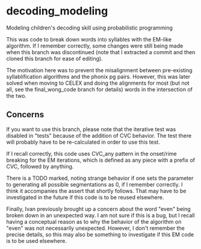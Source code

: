 # decoding_modeling
Modeling children's decoding skill using probabilistic programming

This was code to break down words into syllables with the EM-like algorithm. If I remember correctly, some changes were still being made when this branch was discontinued (note that I extracted a commit and then cloned this branch for ease of editing).

The motivation here was to prevent the misalignment between pre-existing syllablification algorithms and the phonix pg pairs. However, this was later solved when moving to CELEX and doing the alignments for most (but not all, see the final_wong_code branch for details) words in the intersection of the two.

## Concerns

If you want to use this branch, please note that the iterative test was disabled in "tests" because of the addition of CVC behavior. The test there will probably have to be re-calculated in order to use this test.

If I recall correctly, this code uses CVC_any pattern in the onset/rime breaking for the EM iterations, which is defined as any piece with a prefix of CVC, followed by anything.

There is a TODO marked, noting strange behavior if one sets the parameter to generating all possible segmentations as 0, if I remember correctly. I think it accompanies the assert that shortly follows. That may have to be investigated in the future if this code is to be reused elsewhere.

Finally, Ivan previously brought up a concern about the word "even" being broken down in an unexpected way. I am not sure if this is a bug, but I recall having a conceptual reason as to why the behavior of the algorithm on "even" was not necessarily unexpected. However, I don't remember the precise details, so this may also be something to investigate if this EM code is to be used elsewhere.
